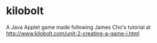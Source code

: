 kilobolt
========

A Java Applet game made following James Cho's tutorial at http://www.kilobolt.com/unit-2-creating-a-game-i.html
